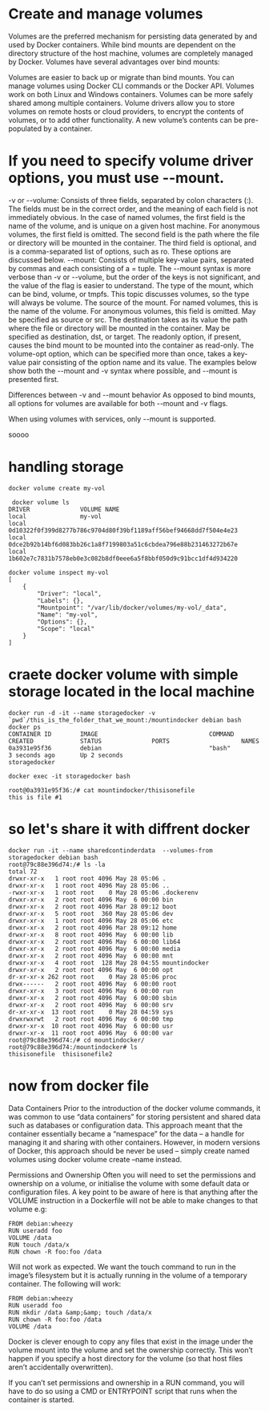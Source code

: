 # Create and manage volumes

Volumes are the preferred mechanism for persisting data generated by and used by Docker containers. While bind mounts are dependent on the directory structure of the host machine, volumes are completely managed by Docker. Volumes have several advantages over bind mounts:

Volumes are easier to back up or migrate than bind mounts.
You can manage volumes using Docker CLI commands or the Docker API.
Volumes work on both Linux and Windows containers.
Volumes can be more safely shared among multiple containers.
Volume drivers allow you to store volumes on remote hosts or cloud providers, to encrypt the contents of volumes, or to add other functionality.
A new volume’s contents can be pre-populated by a container.


# If you need to specify volume driver options, you must use --mount.

-v or --volume: Consists of three fields, separated by colon characters (:). The fields must be in the correct order, and the meaning of each field is not immediately obvious.
In the case of named volumes, the first field is the name of the volume, and is unique on a given host machine. For anonymous volumes, the first field is omitted.
The second field is the path where the file or directory will be mounted in the container.
The third field is optional, and is a comma-separated list of options, such as ro. These options are discussed below.
--mount: Consists of multiple key-value pairs, separated by commas and each consisting of a <key>=<value> tuple. The --mount syntax is more verbose than -v or --volume, but the order of the keys is not significant, and the value of the flag is easier to understand.
The type of the mount, which can be bind, volume, or tmpfs. This topic discusses volumes, so the type will always be volume.
The source of the mount. For named volumes, this is the name of the volume. For anonymous volumes, this field is omitted. May be specified as source or src.
The destination takes as its value the path where the file or directory will be mounted in the container. May be specified as destination, dst, or target.
The readonly option, if present, causes the bind mount to be mounted into the container as read-only.
The volume-opt option, which can be specified more than once, takes a key-value pair consisting of the option name and its value.
The examples below show both the --mount and -v syntax where possible, and --mount is presented first.

Differences between -v and --mount behavior
As opposed to bind mounts, all options for volumes are available for both --mount and -v flags.

When using volumes with services, only --mount is supported.



soooo 

# handling storage 

```
docker volume create my-vol
```

```
 docker volume ls
DRIVER              VOLUME NAME
local               my-vol 
local               0d10322f0f399d8277b786c9704d80f39bf1189aff56bef94668dd7f504e4e23
local               0dce2b92b14bf6d083bb26c1a8f7199803a51c6cbdea796e88b231463272b67e
local               1b602e7c7831b7578eb0e3c082b8df0eee6a5f8bbf050d9c91bcc1df4d934220
```

```
docker volume inspect my-vol
[
    {
        "Driver": "local",
        "Labels": {},
        "Mountpoint": "/var/lib/docker/volumes/my-vol/_data",
        "Name": "my-vol",
        "Options": {},
        "Scope": "local"
    }
]
```
# craete docker volume with simple storage located in the local machine

```
docker run -d -it --name storagedocker -v `pwd`/this_is_the_folder_that_we_mount:/mountindocker debian bash
docker ps 
CONTAINER ID        IMAGE                               COMMAND             CREATED             STATUS              PORTS                    NAMES
0a3931e95f36        debian                              "bash"              3 seconds ago       Up 2 seconds                                 storagedocker

docker exec -it storagedocker bash 

root@0a3931e95f36:/# cat mountindocker/thisisonefile
this is file #1
```

# so let's share it with diffrent docker 

```
docker run -it --name sharedcontinderdata  --volumes-from storagedocker debian bash 
root@79c88e396d74:/# ls -la
total 72
drwxr-xr-x   1 root root 4096 May 28 05:06 .
drwxr-xr-x   1 root root 4096 May 28 05:06 ..
-rwxr-xr-x   1 root root    0 May 28 05:06 .dockerenv
drwxr-xr-x   2 root root 4096 May  6 00:00 bin
drwxr-xr-x   2 root root 4096 Mar 28 09:12 boot
drwxr-xr-x   5 root root  360 May 28 05:06 dev
drwxr-xr-x   1 root root 4096 May 28 05:06 etc
drwxr-xr-x   2 root root 4096 Mar 28 09:12 home
drwxr-xr-x   8 root root 4096 May  6 00:00 lib
drwxr-xr-x   2 root root 4096 May  6 00:00 lib64
drwxr-xr-x   2 root root 4096 May  6 00:00 media
drwxr-xr-x   2 root root 4096 May  6 00:00 mnt
drwxr-xr-x   4 root root  128 May 28 04:55 mountindocker
drwxr-xr-x   2 root root 4096 May  6 00:00 opt
dr-xr-xr-x 262 root root    0 May 28 05:06 proc
drwx------   2 root root 4096 May  6 00:00 root
drwxr-xr-x   3 root root 4096 May  6 00:00 run
drwxr-xr-x   2 root root 4096 May  6 00:00 sbin
drwxr-xr-x   2 root root 4096 May  6 00:00 srv
dr-xr-xr-x  13 root root    0 May 28 04:59 sys
drwxrwxrwt   2 root root 4096 May  6 00:00 tmp
drwxr-xr-x  10 root root 4096 May  6 00:00 usr
drwxr-xr-x  11 root root 4096 May  6 00:00 var
root@79c88e396d74:/# cd mountindocker/
root@79c88e396d74:/mountindocker# ls
thisisonefile  thisisonefile2
```
# now from docker file 
Data Containers
Prior to the introduction of the docker volume commands, it was common to use “data containers” for storing persistent and shared data such as databases or configuration data. This approach meant that the container essentially became a “namespace” for the data – a handle for managing it and sharing with other containers. However, in modern versions of Docker, this approach should be never be used – simply create named volumes using docker volume create –name instead.

Permissions and Ownership
Often you will need to set the permissions and ownership on a volume, or initialise the volume with some default data or configuration files. A key point to be aware of here is that anything after the VOLUME instruction in a Dockerfile will not be able to make changes to that volume e.g:
```
FROM debian:wheezy
RUN useradd foo
VOLUME /data
RUN touch /data/x
RUN chown -R foo:foo /data
``` 
Will not work as expected. We want the touch command to run in the image’s filesystem but it is actually running in the volume of a temporary container. The following will work:
```
FROM debian:wheezy
RUN useradd foo
RUN mkdir /data &amp;&amp; touch /data/x
RUN chown -R foo:foo /data
VOLUME /data
```

Docker is clever enough to copy any files that exist in the image under the volume mount into the volume and set the ownership correctly. This won’t happen if you specify a host directory for the volume (so that host files aren’t accidentally overwritten).

If you can’t set permissions and ownership in a RUN command, you will have to do so using a CMD or ENTRYPOINT script that runs when the container is started.
